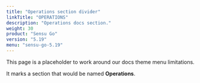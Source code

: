 ```yaml
---
title: "Operations section divider"
linkTitle: "OPERATIONS"
description: "Operations docs section."
weight: 30
product: "Sensu Go"
version: "5.19"
menu: "sensu-go-5.19"
---
```


This page is a placeholder to work around our docs theme menu limitations.

It marks a section that would be named **Operations**.

